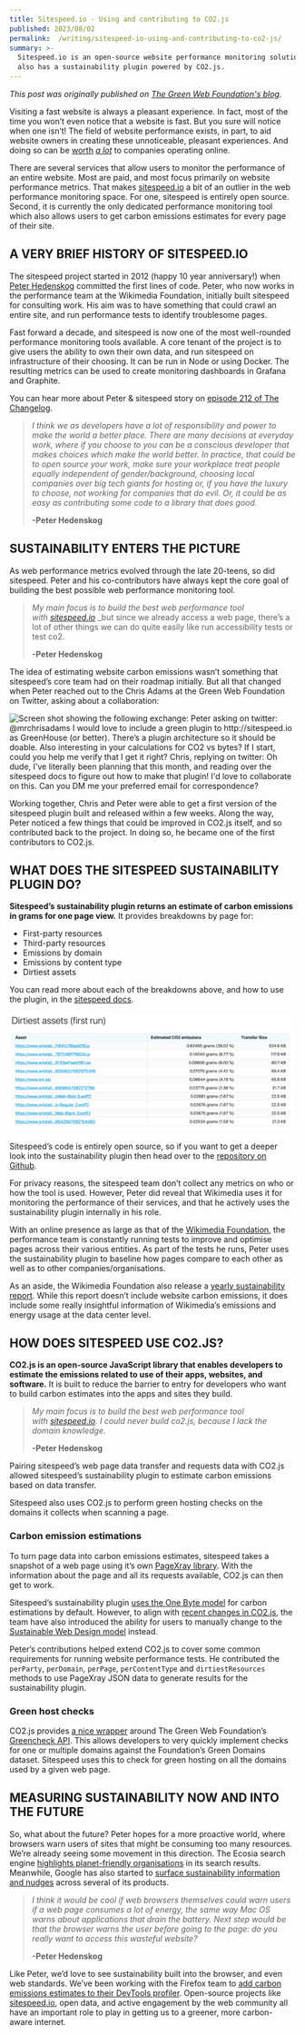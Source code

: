```yaml
---
title: Sitespeed.io - Using and contributing to CO2.js
published: 2023/08/02
permalink:  /writing/sitespeed-io-using-and-contributing-to-co2-js/
summary: >-
  Sitespeed.io is an open-source website performance monitoring solution that
  also has a sustainability plugin powered by CO2.js.
---
```


_This post was originally published on [The Green Web Foundation's blog](https://www.thegreenwebfoundation.org/news/sitespeed-io-using-and-contributing-to-co2-js/)._

Visiting a fast website is always a pleasant experience. In fact, most of the time you won’t even notice that a website is fast. But you sure will notice when one isn’t! The field of website performance exists, in part, to aid website owners in creating these unnoticeable, pleasant experiences. And doing so can be [worth](https://www2.deloitte.com/content/dam/Deloitte/ie/Documents/Consulting/Milliseconds_Make_Millions_report.pdf) [_a lot_](https://www2.deloitte.com/content/dam/Deloitte/ie/Documents/Consulting/Milliseconds_Make_Millions_report.pdf) to companies operating online.

There are several services that allow users to monitor the performance of an entire website. Most are paid, and most focus primarily on website performance metrics. That makes [sitespeed.io](https://sitespeed.io/) a bit of an outlier in the web performance monitoring space. For one, sitespeed is entirely open source. Second, it is currently the only dedicated performance monitoring tool which also allows users to get carbon emissions estimates for every page of their site.

## A VERY BRIEF HISTORY OF SITESPEED.IO

The sitespeed project started in 2012 (happy 10 year anniversary!) when [Peter Hedenskog](https://github.com/soulgalore) committed the first lines of code. Peter, who now works in the performance team at the Wikimedia Foundation, initially built sitespeed for consulting work. His aim was to have something that could crawl an entire site, and run performance tests to identify troublesome pages.

Fast forward a decade, and sitespeed is now one of the most well-rounded performance monitoring tools available. A core tenant of the project is to give users the ability to own their own data, and run sitespeed on infrastructure of their choosing. It can be run in Node or using Docker. The resulting metrics can be used to create monitoring dashboards in Grafana and Graphite.

You can hear more about Peter & sitespeed story on [episode 212 of The Changelog](https://changelog.com/podcast/212).

> _I think we as developers have a lot of responsibility and power to make the world a better place. There are many decisions at everyday work, where if you choose to you can be a conscious developer that makes choices which make the world better. In practice, that could be to open source your work, make sure your workplace treat people equally independent of gender/background, choosing local companies over big tech giants for hosting or, if you have the luxury to choose, not working for companies that do evil. Or, it could be as easy as contributing some code to a library that does good._
>
> **\-Peter Hedenskog**

## SUSTAINABILITY ENTERS THE PICTURE

As web performance metrics evolved through the late 20-teens, so did sitespeed. Peter and his co-contributors have always kept the core goal of building the best possible web performance monitoring tool.

> _My main focus is to build the best web performance tool with_ [_sitespeed.io_](http://sitespeed.io/) _but since we already access a web page, there’s a lot of other things we can do quite easily like run accessibility tests or test co2.
>
> **\-Peter Hedenskog**

The idea of estimating website carbon emissions wasn’t something that sitespeed’s core team had on their roadmap initially. But all that changed when Peter reached out to the Chris Adams at the Green Web Foundation on Twitter, asking about a collaboration:

![Screen shot showing the following exchange:  Peter asking on twitter: @mrchrisadams I would love to include a green plugin to http://sitespeed.io as GreenHouse (or better). There’s a plugin architecture so it should be doable. Also interesting in your calculations for CO2 vs bytes? If I start, could you help me verify that I get it right?  Chris, replying on twitter: Oh dude, I've literally been planning that this month, and reading over the sitespeed docs to figure out how to make that plugin! I'd _love_ to collaborate on this. Can you DM me your preferred email for correspondence?](../../public/img/blog/f2b49abdc3643ea5af3085d951e7bd45e41b7d9f-1284x1382.png)

Working together, Chris and Peter were able to get a first version of the sitespeed plugin built and released within a few weeks. Along the way, Peter noticed a few things that could be improved in CO2.js itself, and so contributed back to the project. In doing so, he became one of the first contributors to CO2.js.

## WHAT DOES THE SITESPEED SUSTAINABILITY PLUGIN DO?

**Sitespeed’s sustainability plugin returns an estimate of carbon emissions in grams for one page view.** It provides breakdowns by page for:

- First-party resources
- Third-party resources
- Emissions by domain
- Emissions by content type
- Dirtiest assets

You can read more about each of the breakdowns above, and how to use the plugin, in the [sitespeed docs](https://www.sitespeed.io/documentation/sitespeed.io/sustainable/).

![ ](../../public/img/blog/0c121ea4bde5e9a0acb901f2aeaa438570da0a17-2048x855.png "A screenshot from the SiteSpeed.io sustainability plugin.")

Sitespeed’s code is entirely open source, so if you want to get a deeper look into the sustainability plugin then head over to the [repository on Github](https://github.com/sitespeedio/sitespeed.io/tree/main/lib/plugins/sustainable).

For privacy reasons, the sitespeed team don’t collect any metrics on who or how the tool is used. However, Peter did reveal that Wikimedia uses it for monitoring the performance of their services, and that he actively uses the sustainability plugin internally in his role.

With an online presence as large as that of the [Wikimedia Foundation](https://wikimediafoundation.org/), the performance team is constantly running tests to improve and optimise pages across their various entities. As part of the tests he runs, Peter uses the sustainability plugin to baseline how pages compare to each other as well as to other companies/organisations.

As an aside, the Wikimedia Foundation also release a [yearly sustainability report](https://meta.wikimedia.org/wiki/Sustainability). While this report doesn’t include website carbon emissions, it does include some really insightful information of Wikimedia’s emissions and energy usage at the data center level.

## HOW DOES SITESPEED USE CO2.JS?

**CO2.js is an open-source JavaScript library that enables developers to estimate the emissions related to use of their apps, websites, and software.** It is built to reduce the barrier to entry for developers who want to build carbon estimates into the apps and sites they build.

> _My main focus is to build the best web performance tool with_ _[sitespeed.io](http://sitespeed.io/). I could never build co2.js, because I lack the domain knowledge._
>
> **\-Peter Hedenskog**

Pairing sitespeed’s web page data transfer and requests data with CO2.js allowed sitespeed’s sustainability plugin to estimate carbon emissions based on data transfer.

Sitespeed also uses CO2.js to perform green hosting checks on the domains it collects when scanning a page.

### Carbon emission estimations

To turn page data into carbon emissions estimates, sitespeed takes a snapshot of a web page using it’s own [PageXray library](https://github.com/sitespeedio/pagexray). With the information about the page and all its requests available, CO2.js can then get to work.

Sitespeed’s sustainability plugin [uses the One Byte model](https://developers.thegreenwebfoundation.org/co2js/explainer/methodologies-for-calculating-website-carbon/#the-onebyte-model) for carbon estimations by default. However, to align with [recent changes in CO2.js](https://www.thegreenwebfoundation.org/news/release-guide-co2-js-v0-10/), the team have also introduced the ability for users to manually change to the [Sustainable Web Design model](https://sustainablewebdesign.org/calculating-digital-emissions/) instead.

Peter’s contributions helped extend CO2.js to cover some common requirements for running website performance tests. He contributed the `perParty`, `perDomain`, `perPage`, `perContentType` and `dirtiestResources` methods to use PageXray JSON data to generate results for the sustainability plugin.

### **Green host checks**

CO2.js provides [a nice wrapper](https://developers.thegreenwebfoundation.org/co2js/tutorials/check-hosting/) around The Green Web Foundation’s [Greencheck API](https://developers.thegreenwebfoundation.org/api/greencheck/v3/check-single-domain/). This allows developers to very quickly implement checks for one or multiple domains against the Foundation’s Green Domains dataset. Sitespeed uses this to check for green hosting on all the domains used by a given web page.

## MEASURING SUSTAINABILITY NOW AND INTO THE FUTURE

So, what about the future? Peter hopes for a more proactive world, where browsers warn users of sites that might be consuming too many resources. We’re already seeing some movement in this direction. The Ecosia search engine [highlights planet-friendly organisations](https://blog.ecosia.org/green-search/) in its search results. Meanwhile, Google has also started to [surface sustainability information and nudges](https://blog.google/outreach-initiatives/sustainability/sustainability-2021/) across several of its products.

> _I think it would be cool if web browsers themselves could warn users if a web page consumes a lot of energy, the same way Mac OS warns about applications that drain the battery. Next step would be that the browser warns the user before going to the page: do you really want to access this wasteful website?_
>
> **\-Peter Hedenskog**

Like Peter, we’d love to see sustainability built into the browser, and even web standards. We’ve been working with the Firefox team to [add carbon emissions estimates to their DevTools profiler](https://github.com/firefox-devtools/profiler/pull/4243). Open-source projects like [sitespeed.io](http://sitespeed.io/), open data, and active engagement by the web community all have an important role to play in getting us to a greener, more carbon-aware internet.
